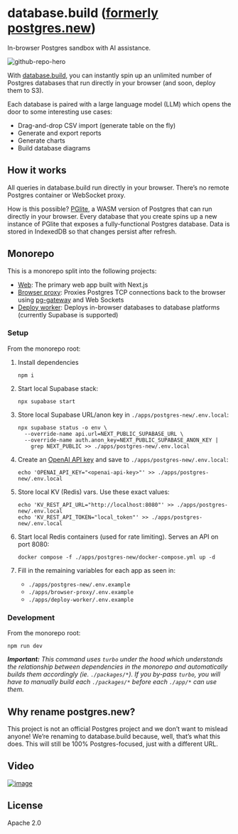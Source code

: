 # database.build ([formerly postgres.new](#why-rename-postgresnew))

In-browser Postgres sandbox with AI assistance.

![github-repo-hero](https://github.com/user-attachments/assets/1ace0688-dfa7-4ddb-86bc-c976fa5b2f42)

With [database.build](https://database.build), you can instantly spin up an unlimited number of Postgres databases that run directly in your browser (and soon, deploy them to S3).

Each database is paired with a large language model (LLM) which opens the door to some interesting use cases:

- Drag-and-drop CSV import (generate table on the fly)
- Generate and export reports
- Generate charts
- Build database diagrams

## How it works

All queries in database.build run directly in your browser. There’s no remote Postgres container or WebSocket proxy.

How is this possible? [PGlite](https://pglite.dev/), a WASM version of Postgres that can run directly in your browser. Every database that you create spins up a new instance of PGlite that exposes a fully-functional Postgres database. Data is stored in IndexedDB so that changes persist after refresh.

## Monorepo

This is a monorepo split into the following projects:

- [Web](./apps/postgres-new/): The primary web app built with Next.js
- [Browser proxy](./apps/browser-proxy/): Proxies Postgres TCP connections back to the browser using [pg-gateway](https://github.com/supabase-community/pg-gateway) and Web Sockets
- [Deploy worker](./apps/deploy-worker/): Deploys in-browser databases to database platforms (currently Supabase is supported)

### Setup

From the monorepo root:

1. Install dependencies

   ```shell
   npm i
   ```

2. Start local Supabase stack:
   ```shell
   npx supabase start
   ```
3. Store local Supabase URL/anon key in `./apps/postgres-new/.env.local`:
   ```shell
   npx supabase status -o env \
     --override-name api.url=NEXT_PUBLIC_SUPABASE_URL \
     --override-name auth.anon_key=NEXT_PUBLIC_SUPABASE_ANON_KEY |
       grep NEXT_PUBLIC >> ./apps/postgres-new/.env.local
   ```
4. Create an [OpenAI API key](https://platform.openai.com/api-keys) and save to `./apps/postgres-new/.env.local`:
   ```shell
   echo 'OPENAI_API_KEY="<openai-api-key>"' >> ./apps/postgres-new/.env.local
   ```
5. Store local KV (Redis) vars. Use these exact values:

   ```shell
   echo 'KV_REST_API_URL="http://localhost:8080"' >> ./apps/postgres-new/.env.local
   echo 'KV_REST_API_TOKEN="local_token"' >> ./apps/postgres-new/.env.local
   ```

6. Start local Redis containers (used for rate limiting). Serves an API on port 8080:

   ```shell
   docker compose -f ./apps/postgres-new/docker-compose.yml up -d
   ```

7. Fill in the remaining variables for each app as seen in:

   - `./apps/postgres-new/.env.example`
   - `./apps/browser-proxy/.env.example`
   - `./apps/deploy-worker/.env.example`

### Development

From the monorepo root:

```shell
npm run dev
```

_**Important:** This command uses `turbo` under the hood which understands the relationship between dependencies in the monorepo and automatically builds them accordingly (ie. `./packages/*`). If you by-pass `turbo`, you will have to manually build each `./packages/*` before each `./app/*` can use them._

## Why rename postgres.new?

This project is not an official Postgres project and we don’t want to mislead anyone! We’re renaming to database.build because, well, that’s what this does. This will still be 100% Postgres-focused, just with a different URL.

## Video

[![image](https://github.com/user-attachments/assets/9da04785-d813-4e9c-a400-4e00c63381a1)](https://youtu.be/ooWaPVvljlU)

## License

Apache 2.0
